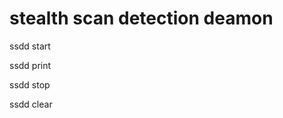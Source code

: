 stealth scan detection deamon
=====================

ssdd start

ssdd print

ssdd stop

ssdd clear




